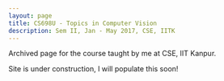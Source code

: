 ```yaml
---
layout: page
title: CS698U - Topics in Computer Vision
description: Sem II, Jan - May 2017, CSE, IITK 
---
```


Archived page for the course taught by me at CSE, IIT Kanpur.

Site is under construction, I will populate this soon!

